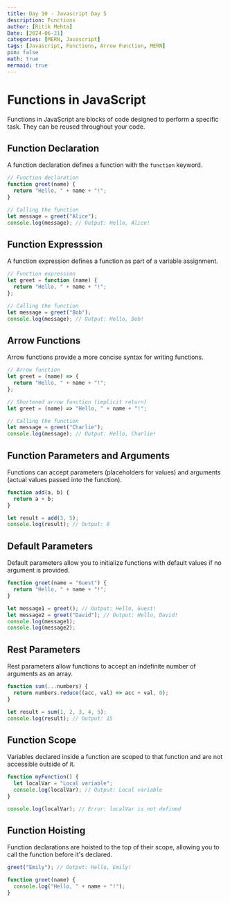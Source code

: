 ```yaml
---
title: Day 10 - Javascript Day 5
description: Functions
author: [Ritik Mehta]
Date: [2024-06-21]
categories: [MERN, Javascript]
tags: [Javascript, Functions, Arrow Function, MERN]
pin: false
math: true
mermaid: true
---
```


# Functions in JavaScript

Functions in JavaScript are blocks of code designed to perform a specific task. They can be reused throughout your code.

## Function Declaration

A function declaration defines a function with the `function` keyword.

```javascript
// Function declaration
function greet(name) {
  return "Hello, " + name + "!";
}

// Calling the function
let message = greet("Alice");
console.log(message); // Output: Hello, Alice!
```

## Function Expresssion

A function expression defines a function as part of a variable assignment.

```javascript
// Function expression
let greet = function (name) {
  return "Hello, " + name + "!";
};

// Calling the function
let message = greet("Bob");
console.log(message); // Output: Hello, Bob!
```

## Arrow Functions

Arrow functions provide a more concise syntax for writing functions.

```javascript
// Arrow function
let greet = (name) => {
  return "Hello, " + name + "!";
};

// Shortened arrow function (implicit return)
let greet = (name) => "Hello, " + name + "!";

// Calling the function
let message = greet("Charlie");
console.log(message); // Output: Hello, Charlie!
```

## Function Parameters and Arguments

Functions can accept parameters (placeholders for values) and arguments (actual values passed into the function).

```javascript
function add(a, b) {
  return a + b;
}

let result = add(3, 5);
console.log(result); // Output: 8
```

## Default Parameters

Default parameters allow you to initialize functions with default values if no argument is provided.

```javascript
function greet(name = "Guest") {
  return "Hello, " + name + "!";
}

let message1 = greet(); // Output: Hello, Guest!
let message2 = greet("David"); // Output: Hello, David!
console.log(message1);
console.log(message2);
```

## Rest Parameters

Rest parameters allow functions to accept an indefinite number of arguments as an array.

```javascript
function sum(...numbers) {
  return numbers.reduce((acc, val) => acc + val, 0);
}

let result = sum(1, 2, 3, 4, 5);
console.log(result); // Output: 15
```

## Function Scope

Variables declared inside a function are scoped to that function and are not accessible outside of it.

```javascript
function myFunction() {
  let localVar = "Local variable";
  console.log(localVar); // Output: Local variable
}

console.log(localVar); // Error: localVar is not defined
```

## Function Hoisting

Function declarations are hoisted to the top of their scope, allowing you to call the function before it's declared.

```javascript
greet("Emily"); // Output: Hello, Emily!

function greet(name) {
  console.log("Hello, " + name + "!");
}
```
